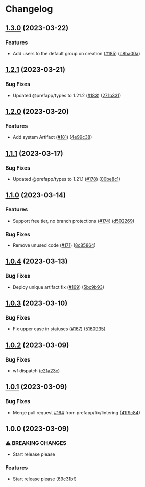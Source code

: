 # Changelog

## [1.3.0](https://github.com/prefapp/backstage-cdktf/compare/backstage-cdktf-v1.2.1...backstage-cdktf-v1.3.0) (2023-03-22)


### Features

* Add users to the default group on creation ([#185](https://github.com/prefapp/backstage-cdktf/issues/185)) ([c8ba00a](https://github.com/prefapp/backstage-cdktf/commit/c8ba00a0f61d74ca0c033a5349918366bfb72f3e))

## [1.2.1](https://github.com/prefapp/backstage-cdktf/compare/backstage-cdktf-v1.2.0...backstage-cdktf-v1.2.1) (2023-03-21)


### Bug Fixes

* Updated @prefapp/types to 1.21.2 ([#183](https://github.com/prefapp/backstage-cdktf/issues/183)) ([271b331](https://github.com/prefapp/backstage-cdktf/commit/271b331514bbce75bbd073af2a3f1155f99fc957))

## [1.2.0](https://github.com/prefapp/backstage-cdktf/compare/backstage-cdktf-v1.1.1...backstage-cdktf-v1.2.0) (2023-03-20)


### Features

* Add system Artifact ([#181](https://github.com/prefapp/backstage-cdktf/issues/181)) ([4e99c38](https://github.com/prefapp/backstage-cdktf/commit/4e99c38ce66ed522ab911dcf6b7e19803b4cb1b2))

## [1.1.1](https://github.com/prefapp/backstage-cdktf/compare/backstage-cdktf-v1.1.0...backstage-cdktf-v1.1.1) (2023-03-17)


### Bug Fixes

* Updated @prefapp/types to 1.21.1 ([#178](https://github.com/prefapp/backstage-cdktf/issues/178)) ([00be8c1](https://github.com/prefapp/backstage-cdktf/commit/00be8c17b5f20552db513e1de27e537216f87d50))

## [1.1.0](https://github.com/prefapp/backstage-cdktf/compare/backstage-cdktf-v1.0.4...backstage-cdktf-v1.1.0) (2023-03-14)


### Features

* Support free tier, no branch protections ([#174](https://github.com/prefapp/backstage-cdktf/issues/174)) ([d502269](https://github.com/prefapp/backstage-cdktf/commit/d5022690a1447ed78004c920a9eca311931af700))


### Bug Fixes

* Remove unused code ([#171](https://github.com/prefapp/backstage-cdktf/issues/171)) ([8c85864](https://github.com/prefapp/backstage-cdktf/commit/8c85864bcabc6819b3c7542cf772353abbc30523))

## [1.0.4](https://github.com/prefapp/backstage-cdktf/compare/backstage-cdktf-v1.0.3...backstage-cdktf-v1.0.4) (2023-03-13)


### Bug Fixes

* Deploy unique artifact fix ([#169](https://github.com/prefapp/backstage-cdktf/issues/169)) ([5bc9b93](https://github.com/prefapp/backstage-cdktf/commit/5bc9b936af35294a407e18b1c364fb7c97f2958d))

## [1.0.3](https://github.com/prefapp/backstage-cdktf/compare/backstage-cdktf-v1.0.2...backstage-cdktf-v1.0.3) (2023-03-10)


### Bug Fixes

* Fix upper case in statuses ([#167](https://github.com/prefapp/backstage-cdktf/issues/167)) ([5160935](https://github.com/prefapp/backstage-cdktf/commit/51609358109b07f828966745c322f59ebf7872c3))

## [1.0.2](https://github.com/prefapp/backstage-cdktf/compare/backstage-cdktf-v1.0.1...backstage-cdktf-v1.0.2) (2023-03-09)


### Bug Fixes

* wf dispatch ([e21a23c](https://github.com/prefapp/backstage-cdktf/commit/e21a23c42693718899435199c44d87b2e3e2c48f))

## [1.0.1](https://github.com/prefapp/backstage-cdktf/compare/backstage-cdktf-v1.0.0...backstage-cdktf-v1.0.1) (2023-03-09)


### Bug Fixes

* Merge pull request [#164](https://github.com/prefapp/backstage-cdktf/issues/164) from prefapp/fix/lintering ([41f9c84](https://github.com/prefapp/backstage-cdktf/commit/41f9c843d3fe4b6fce01a92dca752ab8bbc811fe))

## 1.0.0 (2023-03-09)


### ⚠ BREAKING CHANGES

* Start release please

### Features

* Start release please ([69c31bf](https://github.com/prefapp/backstage-cdktf/commit/69c31bfac74633b38f50c67ecb3fe93955db3121))
